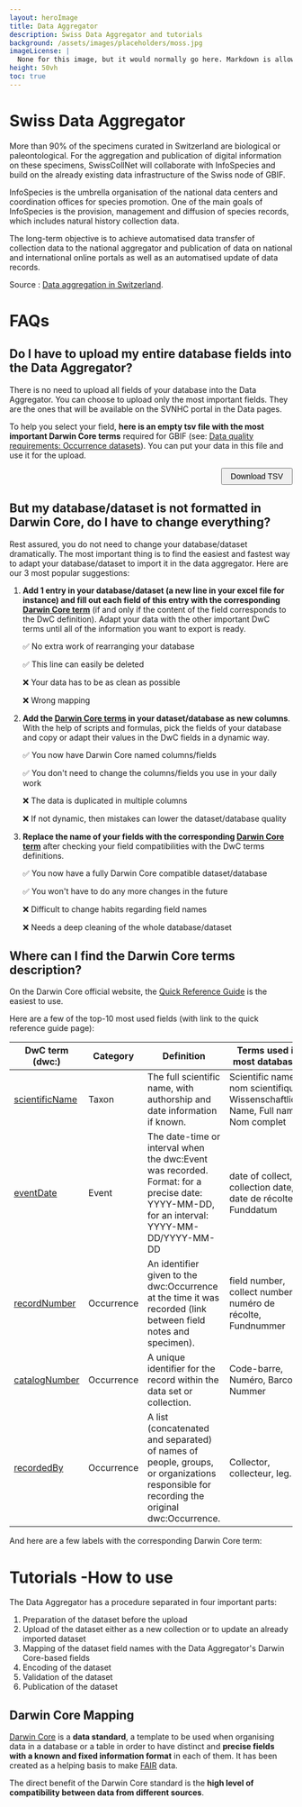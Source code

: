 ```yaml
---
layout: heroImage
title: Data Aggregator
description: Swiss Data Aggregator and tutorials
background: /assets/images/placeholders/moss.jpg
imageLicense: |
  None for this image, but it would normally go here. Markdown is allowed.
height: 50vh
toc: true
---
```


# Swiss Data Aggregator

More than 90% of the specimens curated in Switzerland are biological or paleontological. For the aggregation and publication of digital information on these specimens, SwissCollNet will collaborate with InfoSpecies and build on the already existing data infrastructure of the Swiss node of GBIF.

InfoSpecies is the umbrella organisation of the national data centers and coordination offices for species promotion. One of the main goals of InfoSpecies is the provision, management and diffusion of species records, which includes natural history collection data.

The long-term objective is to achieve automatised data transfer of collection data to the national aggregator and publication of data on national and international online portals as well as an automatised update of data records.

Source : [Data aggregation in Switzerland](https://swisscollnet.scnat.ch/fr/collection_data/data_aggregation).


# FAQs
## Do I have to upload my entire database fields into the Data Aggregator?
There is no need to upload all fields of your database into the Data Aggregator. You can choose to upload only the most important fields. They are the ones that will be available on the SVNHC portal in the Data pages.

To help you select your field, **here is an empty tsv file with the most important Darwin Core terms** required for GBIF (see: [Data quality requirements: Occurrence datasets](https://www.gbif.org/fr/data-quality-requirements-occurrences)). You can put your data in this file and use it for the upload.
<div style="text-align: right;">
    <a href="https://raw.githubusercontent.com/gbif/hp-svnhc/master/downloadFiles/DarwinCoreSelected.tsv" download="DarwinCoreSelected.tsv">
        <button style="padding: 5px 15px; font-size: 14px; cursor: pointer;">Download TSV</button>
    </a>
</div>



## But my database/dataset is not formatted in Darwin Core, do I have to change everything?
Rest assured, you do not need to change your database/dataset dramatically. The most important thing is to find the easiest and fastest way to adapt your database/dataset to import it in the data aggregator. Here are our 3 most popular suggestions:

1) **Add 1 entry in your database/dataset (a new line in your excel file for instance) and fill out each field of this entry with the corresponding [Darwin Core term](https://dwc.tdwg.org/terms/)** (if and only if the content of the field corresponds to the DwC definition). Adapt your data with the other important DwC terms until all of the information you want to export is ready.

      ✅ No extra work of rearranging your database
   
      ✅ This line can easily be deleted
   
      ❌ Your data has to be as clean as possible
   
      ❌ Wrong mapping



 2) **Add the [Darwin Core terms](https://dwc.tdwg.org/terms/) in your dataset/database as new columns**. With the help of scripts and formulas, pick the fields of your database and copy or adapt their values in the DwC fields in a dynamic way.

      ✅ You now have Darwin Core named columns/fields
   
      ✅ You don't need to change the columns/fields you use in your daily work
   
      ❌ The data is duplicated in multiple columns
   
      ❌ If not dynamic, then mistakes can lower the dataset/database quality


 3) **Replace the name of your fields with the corresponding [Darwin Core term](https://dwc.tdwg.org/terms/)** after checking your field compatibilities with the DwC terms definitions.

      ✅ You now have a fully Darwin Core compatible dataset/database
   
      ✅ You won't have to do any more changes in the future
   
      ❌ Difficult to change habits regarding field names
   
      ❌ Needs a deep cleaning of the whole database/dataset


## Where can I find the Darwin Core terms description?
On the Darwin Core official website, the [Quick Reference Guide](https://dwc.tdwg.org/terms/) is the easiest to use.

Here are a few of the top-10 most used fields (with link to the quick reference guide page):

| DwC term (dwc:) | Category | Definition | Terms used in most databases |
| --------------- | -------- | ---------- | ---------------------------- |
| [scientificName](https://dwc.tdwg.org/terms/#dwc:scientificName) | Taxon | The full scientific name, with authorship and date information if known. | Scientific name, nom scientifique, Wissenschaftliche Name, Full name, Nom complet |
| [eventDate](https://dwc.tdwg.org/terms/#dwc:eventDate) | Event | The date-time or interval when the dwc:Event was recorded. Format: for a precise date: YYYY-MM-DD, for an interval: YYYY-MM-DD/YYYY-MM-DD | date of collect, collection date, date de récolte, Funddatum |
| [recordNumber](https://dwc.tdwg.org/terms/#dwc:recordNumber) | Occurrence | An identifier given to the dwc:Occurrence at the time it was recorded (link between field notes and specimen). | field number, collect number, numéro de récolte, Fundnummer |
| [catalogNumber](https://dwc.tdwg.org/terms/#dwc:catalogNumber) | Occurrence | A unique identifier for the record within the data set or collection. | Code-barre, Numéro, Barcode, Nummer |
| [recordedBy](https://dwc.tdwg.org/terms/#dwc:recordedBy) | Occurrence | A list (concatenated and separated) of names of people, groups, or organizations responsible for recording the original dwc:Occurrence. | Collector, collecteur, leg. |

And here are a few labels with the corresponding Darwin Core term:

# Tutorials -How to use
The Data Aggregator has a procedure separated in four important parts:
1) Preparation of the dataset before the upload
2) Upload of the dataset either as a new collection or to update an already imported dataset
3) Mapping of the dataset field names with the Data Aggregator's Darwin Core-based fields
4) Encoding of the dataset
5) Validation of the dataset
6) Publication of the dataset


## Darwin Core Mapping
[Darwin Core](https://dwc.tdwg.org/) is a **data standard**, a template to be used when organising data in a database or a table in order to have distinct and **precise fields with a known and fixed information format** in each of them. It has been created as a helping basis to make [FAIR](https://dwc.tdwg.org/ ) data.

The direct benefit of the Darwin Core standard is the **high level of compatibility between data from different sources**.
